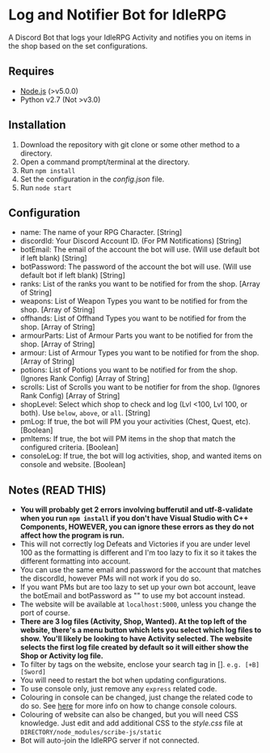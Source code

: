 # Log and Notifier Bot for IdleRPG

A Discord Bot that logs your IdleRPG Activity and notifies you on items in the shop based on the set configurations.

## Requires
- [Node.js](https://nodejs.org/en/) (>v5.0.0)
- Python v2.7 (Not >v3.0)

## Installation

1. Download the repository with git clone or some other method to a directory.
2. Open a command prompt/terminal at the directory.
3. Run `npm install`
4. Set the configuration in the *config.json* file.
5. Run `node start`

## Configuration

- name: The name of your RPG Character. [String]
- discordId: Your Discord Account ID. (For PM Notifications) [String]
- botEmail: The email of the account the bot will use. (Will use default bot if left blank) [String] 
- botPassword: The password of the account the bot will use. (Will use default bot if left blank) [String] 
- ranks: List of the ranks you want to be notified for from the shop. [Array of String]
- weapons: List of Weapon Types you want to be notified for from the shop. [Array of String]
- offhands: List of Offhand Types you want to be notified for from the shop. [Array of String]
- armourParts: List of Armour Parts you want to be notified for from the shop. [Array of String]
- armour: List of Armour Types you want to be notified for from the shop. [Array of String]
- potions: List of Potions you want to be notified for from the shop. (Ignores Rank Config) [Array of String]
- scrolls: List of Scrolls you want to be notifier for from the shop. (Ignores Rank Config) [Array of String]
- shopLevel: Select which shop to check and log (Lvl <100, Lvl 100, or both). Use `below`, `above`, or `all`. [String]
- pmLog: If true, the bot will PM you your activities (Chest, Quest, etc). [Boolean]
- pmItems: If true, the bot will PM items in the shop that match the configured criteria. [Boolean]
- consoleLog: If true, the bot will log activities, shop, and wanted items on console and website. [Boolean]

## Notes (READ THIS)

- **You will probably get 2 errors involving bufferutil and utf-8-validate when you run `npm install` if you don't have Visual Studio with C++ Components, HOWEVER, you can ignore these errors as they do not affect how the program is run.**
- This will not correctly log Defeats and Victories if you are under level 100 as the formatting is different and I'm too lazy to fix it so it takes the different formatting into account.
- You can use the same email and password for the account that matches the discordId, however PMs will not work if you do so.
- If you want PMs but are too lazy to set up your own bot account, leave the botEmail and botPassword as "" to use my bot account instead.
- The website will be available at `localhost:5000`, unless you change the port of course.
- **There are 3 log files (Activity, Shop, Wanted). At the top left of the website, there's a menu button which lets you select which log files to show. You'll likely be looking to have Activity selected. The website selects the first log file created by default so it will either show the Shop or Activity log file.**
- To filter by tags on the website, enclose your search tag in []. `e.g. [+B][Sword]`
- You will need to restart the bot when updating configurations.
- To use console only, just remove any `express` related code.
- Colouring in console can be changed, just change the related code to do so. See [here](https://github.com/bluejamesbond/Scribe.js/wiki/4-%C2%B7-API-%3A-Console2) for more info on how to change console colours.
- Colouring of website can also be changed, but you will need CSS knowledge. Just edit and add additional CSS to the *style.css* file at `DIRECTORY/node_modules/scribe-js/static`
- Bot will auto-join the IdleRPG server if not connected.
